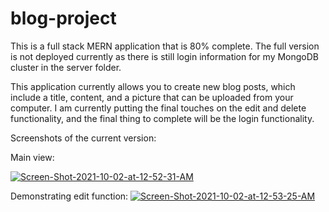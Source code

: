 # blog-project
This is a full stack MERN application that is 80% complete. The full version is not deployed currently as there is still login information for my MongoDB cluster in the server folder. 

This application currently allows you to create new blog posts, which include a title, content, and a picture that can be uploaded from your computer. I am currently putting the final touches on the edit and delete functionality, and the final thing to complete will be the login functionality.

Screenshots of the current version:

Main view:

<a href="https://ibb.co/Ns70zrk"><img src="https://i.ibb.co/nbRXSBV/Screen-Shot-2021-10-02-at-12-52-31-AM.png" alt="Screen-Shot-2021-10-02-at-12-52-31-AM" border="0"></a>

Demonstrating edit function:
<a href="https://ibb.co/FW1Gm4S"><img src="https://i.ibb.co/0XLPmyg/Screen-Shot-2021-10-02-at-12-53-25-AM.png" alt="Screen-Shot-2021-10-02-at-12-53-25-AM" border="0"></a>
